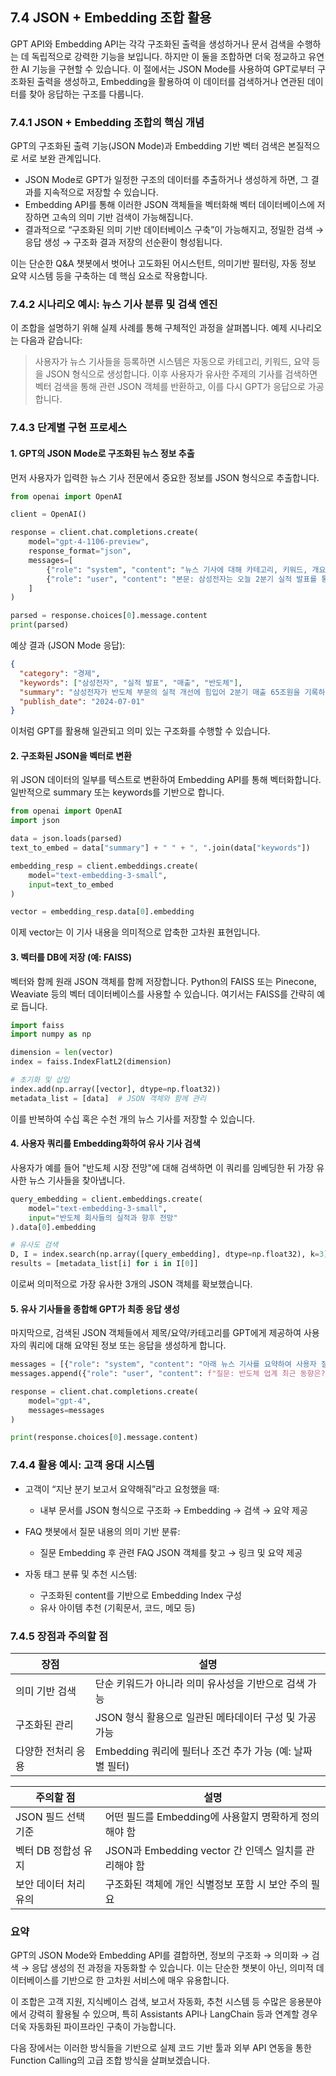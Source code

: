 ## 7.4 JSON + Embedding 조합 활용

GPT API와 Embedding API는 각각 구조화된 출력을 생성하거나 문서 검색을 수행하는 데 독립적으로 강력한 기능을 보입니다. 하지만 이 둘을 조합하면 더욱 정교하고 유연한 AI 기능을 구현할 수 있습니다. 이 절에서는 JSON Mode를 사용하여 GPT로부터 구조화된 출력을 생성하고, Embedding을 활용하여 이 데이터를 검색하거나 연관된 데이터를 찾아 응답하는 구조를 다룹니다.

### 7.4.1 JSON + Embedding 조합의 핵심 개념

GPT의 구조화된 출력 기능(JSON Mode)과 Embedding 기반 벡터 검색은 본질적으로 서로 보완 관계입니다.

- JSON Mode로 GPT가 일정한 구조의 데이터를 추출하거나 생성하게 하면, 그 결과를 지속적으로 저장할 수 있습니다.
- Embedding API를 통해 이러한 JSON 객체들을 벡터화해 벡터 데이터베이스에 저장하면 고속의 의미 기반 검색이 가능해집니다.
- 결과적으로 “구조화된 의미 기반 데이터베이스 구축”이 가능해지고, 정밀한 검색 → 응답 생성 → 구조화 결과 저장의 선순환이 형성됩니다.

이는 단순한 Q&A 챗봇에서 벗어나 고도화된 어시스턴트, 의미기반 필터링, 자동 정보 요약 시스템 등을 구축하는 데 핵심 요소로 작용합니다.

### 7.4.2 시나리오 예시: 뉴스 기사 분류 및 검색 엔진

이 조합을 설명하기 위해 실제 사례를 통해 구체적인 과정을 살펴봅니다. 예제 시나리오는 다음과 같습니다:

> 사용자가 뉴스 기사들을 등록하면 시스템은 자동으로 카테고리, 키워드, 요약 등을 JSON 형식으로 생성합니다. 이후 사용자가 유사한 주제의 기사를 검색하면 벡터 검색을 통해 관련 JSON 객체를 반환하고, 이를 다시 GPT가 응답으로 가공합니다.

### 7.4.3 단계별 구현 프로세스

#### 1. GPT의 JSON Mode로 구조화된 뉴스 정보 추출

먼저 사용자가 입력한 뉴스 기사 전문에서 중요한 정보를 JSON 형식으로 추출합니다.

```python
from openai import OpenAI

client = OpenAI()

response = client.chat.completions.create(
    model="gpt-4-1106-preview",
    response_format="json",
    messages=[
        {"role": "system", "content": "뉴스 기사에 대해 카테고리, 키워드, 개요, 작성일을 추출합니다."},
        {"role": "user", "content": "본문: 삼성전자는 오늘 2분기 실적 발표를 통해 매출이 65조원으로 전년 대비 11% 증가했다고 밝혔다. 반도체 부문 수익 개선이 주요 원인이다..."}
    ]
)

parsed = response.choices[0].message.content
print(parsed)
```

예상 결과 (JSON Mode 응답):

```json
{
  "category": "경제",
  "keywords": ["삼성전자", "실적 발표", "매출", "반도체"],
  "summary": "삼성전자가 반도체 부문의 실적 개선에 힘입어 2분기 매출 65조원을 기록하였다.",
  "publish_date": "2024-07-01"
}
```

이처럼 GPT를 활용해 일관되고 의미 있는 구조화를 수행할 수 있습니다.

#### 2. 구조화된 JSON을 벡터로 변환

위 JSON 데이터의 일부를 텍스트로 변환하여 Embedding API를 통해 벡터화합니다. 일반적으로 summary 또는 keywords를 기반으로 합니다.

```python
from openai import OpenAI
import json

data = json.loads(parsed)
text_to_embed = data["summary"] + " " + ", ".join(data["keywords"])

embedding_resp = client.embeddings.create(
    model="text-embedding-3-small",
    input=text_to_embed
)

vector = embedding_resp.data[0].embedding
```

이제 vector는 이 기사 내용을 의미적으로 압축한 고차원 표현입니다.

#### 3. 벡터를 DB에 저장 (예: FAISS)

벡터와 함께 원래 JSON 객체를 함께 저장합니다. Python의 FAISS 또는 Pinecone, Weaviate 등의 벡터 데이터베이스를 사용할 수 있습니다. 여기서는 FAISS를 간략히 예로 듭니다.

```python
import faiss
import numpy as np

dimension = len(vector)
index = faiss.IndexFlatL2(dimension)

# 초기화 및 삽입
index.add(np.array([vector], dtype=np.float32))
metadata_list = [data]  # JSON 객체와 함께 관리
```

이를 반복하여 수십 혹은 수천 개의 뉴스 기사를 저장할 수 있습니다.

#### 4. 사용자 쿼리를 Embedding화하여 유사 기사 검색

사용자가 예를 들어 "반도체 시장 전망"에 대해 검색하면 이 쿼리를 임베딩한 뒤 가장 유사한 뉴스 기사들을 찾아냅니다.

```python
query_embedding = client.embeddings.create(
    model="text-embedding-3-small",
    input="반도체 회사들의 실적과 향후 전망"
).data[0].embedding

# 유사도 검색
D, I = index.search(np.array([query_embedding], dtype=np.float32), k=3)  # top-3
results = [metadata_list[i] for i in I[0]]
```

이로써 의미적으로 가장 유사한 3개의 JSON 객체를 확보했습니다.

#### 5. 유사 기사들을 종합해 GPT가 최종 응답 생성

마지막으로, 검색된 JSON 객체들에서 제목/요약/카테고리를 GPT에게 제공하여 사용자의 쿼리에 대해 요약된 정보 또는 응답을 생성하게 합니다.

```python
messages = [{"role": "system", "content": "아래 뉴스 기사를 요약하여 사용자 질문에 답하십시오."}]
messages.append({"role": "user", "content": f"질문: 반도체 업계 최근 동향은?\n\n관련 기사:\n{results}"})

response = client.chat.completions.create(
    model="gpt-4",
    messages=messages
)

print(response.choices[0].message.content)
```

### 7.4.4 활용 예시: 고객 응대 시스템

- 고객이 “지난 분기 보고서 요약해줘”라고 요청했을 때:
  - 내부 문서를 JSON 형식으로 구조화 → Embedding → 검색 → 요약 제공

- FAQ 챗봇에서 질문 내용의 의미 기반 분류:
  - 질문 Embedding 후 관련 FAQ JSON 객체를 찾고 → 링크 및 요약 제공

- 자동 태그 분류 및 추천 시스템:
  - 구조화된 content를 기반으로 Embedding Index 구성
  - 유사 아이템 추천 (기획문서, 코드, 메모 등)

### 7.4.5 장점과 주의할 점

| 장점 | 설명 |
|------|------|
| 의미 기반 검색 | 단순 키워드가 아니라 의미 유사성을 기반으로 검색 가능 |
| 구조화된 관리 | JSON 형식 활용으로 일관된 메타데이터 구성 및 가공 가능 |
| 다양한 전처리 응용 | Embedding 쿼리에 필터나 조건 추가 가능 (예: 날짜별 필터) |

| 주의할 점 | 설명 |
|------------|------|
| JSON 필드 선택 기준 | 어떤 필드를 Embedding에 사용할지 명확하게 정의해야 함 |
| 벡터 DB 정합성 유지 | JSON과 Embedding vector 간 인덱스 일치를 관리해야 함 |
| 보안 데이터 처리 유의 | 구조화된 객체에 개인 식별정보 포함 시 보안 주의 필요 |

### 요약

GPT의 JSON Mode와 Embedding API를 결합하면, 정보의 구조화 → 의미화 → 검색 → 응답 생성의 전 과정을 자동화할 수 있습니다. 이는 단순한 챗봇이 아닌, 의미적 데이터베이스를 기반으로 한 고차원 서비스에 매우 유용합니다.

이 조합은 고객 지원, 지식베이스 검색, 보고서 자동화, 추천 시스템 등 수많은 응용분야에서 강력히 활용될 수 있으며, 특히 Assistants API나 LangChain 등과 연계할 경우 더욱 자동화된 파이프라인 구축이 가능합니다.

다음 장에서는 이러한 방식들을 기반으로 실제 코드 기반 툴과 외부 API 연동을 통한 Function Calling의 고급 조합 방식을 살펴보겠습니다.